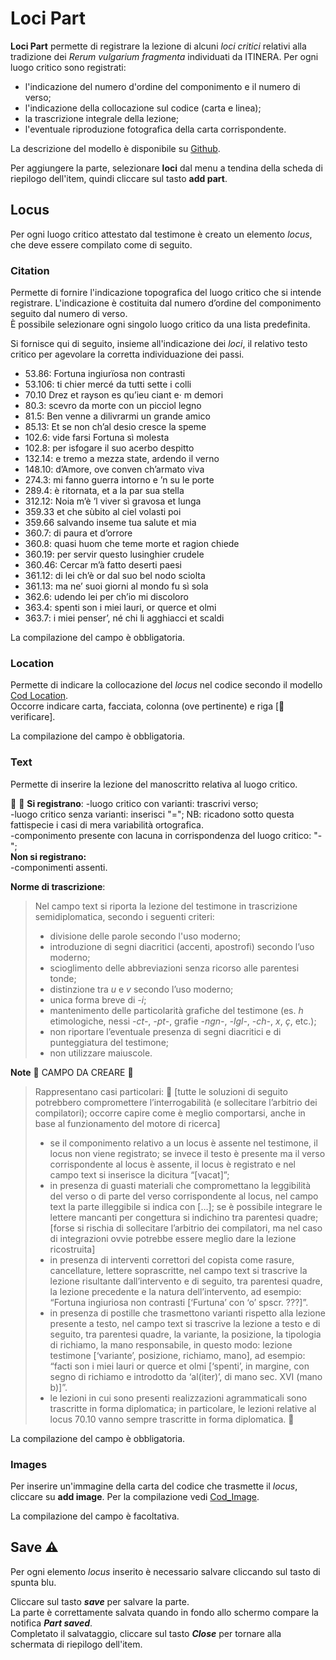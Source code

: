 # Loci Part
**Loci Part** permette di registrare la lezione di alcuni _loci critici_ relativi alla tradizione dei _Rerum vulgarium fragmenta_ individuati da ITINERA. 
Per ogni luogo critico sono registrati:
* l'indicazione del numero d'ordine del componimento e il numero di verso;
* l'indicazione della collocazione sul codice (carta e linea);
* la trascrizione integrale della lezione;
* l'eventuale riproduzione fotografica della carta corrispondente.

La descrizione del modello è disponibile su [Github](https://github.com/vedph/cadmus-itinera#codlocipart).

Per aggiungere la parte, selezionare **loci** dal menu a tendina della scheda di riepilogo dell'item, quindi cliccare sul tasto **add part**.


## Locus

Per ogni luogo critico attestato dal testimone è creato un elemento _locus_, che deve essere compilato come di seguito.


### Citation

Permette di fornire l'indicazione topografica del luogo critico che si intende registrare. L'indicazione è costituita dal numero d’ordine del componimento seguito dal numero di verso.  
È possibile selezionare ogni singolo luogo critico da una lista predefinita. 

Si fornisce qui di seguito, insieme all'indicazione dei _loci_, il relativo testo critico per agevolare la corretta individuazione dei passi.

* 53.86: Fortuna ingiurïosa non contrasti
* 53.106: ti chier mercé da tutti sette i colli
* 70.10 Drez et rayson es qu’ieu ciant e· m demori
* 80.3: scevro da morte con un picciol legno
* 81.5: Ben venne a dilivrarmi un grande amico
* 85.13: Et se non ch’al desio cresce la speme
* 102.6: vide farsi Fortuna sì molesta
* 102.8: per isfogare il suo acerbo despitto
* 132.14: e tremo a mezza state, ardendo il verno
* 148.10: d’Amore, ove conven ch’armato viva
* 274.3: mi fanno guerra intorno e ’n su le porte
* 289.4: è ritornata, et a la par sua stella
* 312.12: Noia m’è ’l viver sì gravosa et lunga
* 359.33 et che sùbito al ciel volasti poi
* 359.66 salvando inseme tua salute et mia
* 360.7: di paura et d’orrore
* 360.8: quasi huom che teme morte et ragion chiede
* 360.19: per servir questo lusinghier crudele
* 360.46: Cercar m’à fatto deserti paesi
* 361.12: di lei ch’è or dal suo bel nodo sciolta 
* 361.13: ma ne’ suoi giorni al mondo fu sì sola
* 362.6: udendo lei per ch’io mi discoloro
* 363.4: spenti son i miei lauri, or querce et olmi
* 363.7: i miei penser’, né chi li agghiacci et scaldi

La compilazione del campo è obbligatoria.

### Location

Permette di indicare la collocazione del _locus_ nel codice secondo il modello [Cod Location](Cod_Location_Brick.md).  
Occorre indicare carta, facciata, colonna (ove pertinente) e riga [🚧 verificare].

La compilazione del campo è obbligatoria.

### Text

Permette di inserire la lezione del manoscritto relativa al luogo critico.

🚧 🌵 
**Si registrano**:
-luogo critico con varianti: trascrivi verso;  
-luogo critico senza varianti: inserisci "="; NB: ricadono sotto questa fattispecie i casi di mera variabilità ortografica.   
-componimento presente con lacuna in corrispondenza del luogo critico: "-";    
**Non si registrano:**  
-componimenti assenti.

**Norme di trascrizione**:  
> Nel campo text si riporta la lezione del testimone in trascrizione semidiplomatica, secondo i seguenti criteri:  
> * divisione delle parole secondo l'uso moderno;  
> * introduzione di segni diacritici (accenti, apostrofi) secondo l’uso moderno;   
> * scioglimento delle abbreviazioni senza ricorso alle parentesi tonde;  
> * distinzione tra _u_ e _v_ secondo l’uso moderno;
> * unica forma breve di _-i_;
> * mantenimento delle particolarità grafiche del testimone (es. _h_ etimologiche, nessi _-ct-_, _-pt-_, grafie _-ngn-_, _-lgl-_, _-ch-_, _x_, _ç_, etc.);
> * non riportare l’eventuale presenza di segni diacritici e di punteggiatura del testimone;
> * non utilizzare maiuscole.

**Note** 🚧 CAMPO DA CREARE 🚧
> Rappresentano casi particolari: 🚧 [tutte le soluzioni di seguito potrebbero compromettere l’interrogabilità (e sollecitare l’arbitrio dei compilatori); occorre capire come è meglio comportarsi, anche in base al funzionamento del motore di ricerca]
> * se il componimento relativo a un locus è assente nel testimone, il locus non viene registrato; se invece il testo è presente ma il verso corrispondente al locus è assente, il locus è registrato e nel campo text si inserisce la dicitura “[vacat]”; 
> * in presenza di guasti materiali che compromettano la leggibilità del verso o di parte del verso corrispondente al locus, nel campo text la parte illeggibile si indica con […]; se è possibile integrare le lettere mancanti per congettura si indichino tra parentesi quadre; [forse si rischia di sollecitare l’arbitrio dei compilatori, ma nel caso di integrazioni ovvie potrebbe essere meglio dare la lezione ricostruita]
> * in presenza di interventi correttori del copista come rasure, cancellature, lettere soprascritte, nel campo text si trascrive la lezione risultante dall’intervento e di seguito, tra parentesi quadre, la lezione precedente e la natura dell’intervento, ad esempio: “Fortuna ingiuriosa non contrasti [‘Furtuna’ con ‘o’ spscr. ???]”.
> * in presenza di postille che trasmettono varianti rispetto alla lezione presente a testo, nel campo text si trascrive la lezione a testo e di seguito, tra parentesi quadre, la variante, la posizione, la tipologia di richiamo, la mano responsabile, in questo modo: lezione testimone [‘variante’, posizione, richiamo, mano], ad esempio: “facti son i miei lauri or querce et olmi [‘spenti’, in margine, con segno di richiamo e introdotto da ‘al(iter)’, di mano sec. XVI (mano b)]”.
> * le lezioni in cui sono presenti realizzazioni agrammaticali sono trascritte in forma diplomatica; in particolare, le lezioni relative al locus 70.10 vanno sempre trascritte in forma diplomatica. 
🚧

La compilazione del campo è obbligatoria.

### Images
Per inserire un'immagine della carta del codice che trasmette il _locus_, cliccare su **add image**. Per la compilazione vedi [Cod_Image](Cod_Image_Brick.md).

La compilazione del campo è facoltativa.

## Save ⚠️ 

Per ogni elemento _locus_ inserito è necessario salvare cliccando sul tasto di spunta blu.

Cliccare sul tasto **_save_** per salvare la parte.  
La parte è correttamente salvata quando in fondo allo schermo compare la notifica **_Part saved_**.  
Completato il salvataggio, cliccare sul tasto **_Close_** per tornare alla schermata di riepilogo dell'item.

